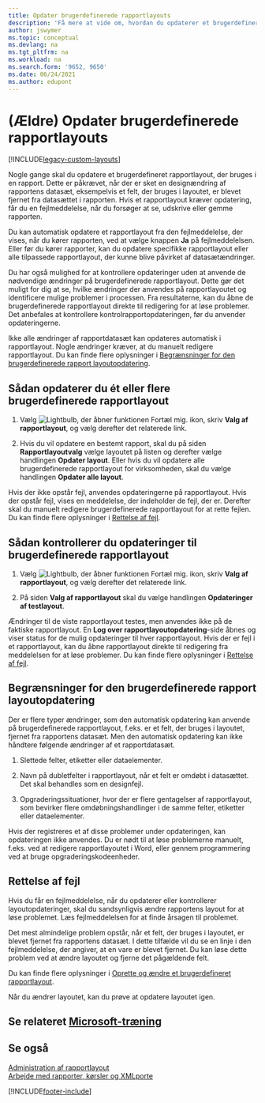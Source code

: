 ```yaml
---
title: Opdater brugerdefinerede rapportlayouts
description: 'Få mere at vide om, hvordan du opdaterer et brugerdefineret rapportlayout, der er brugt i en rapport, når der f. eks. er ændringer i rapportens datasæt.'
author: jswymer
ms.topic: conceptual
ms.devlang: na
ms.tgt_pltfrm: na
ms.workload: na
ms.search.form: '9652, 9650'
ms.date: 06/24/2021
ms.author: edupont
---
```

# <a name="legacy-update-custom-report-layouts"></a>(Ældre) Opdater brugerdefinerede rapportlayouts

[!INCLUDE[legacy-custom-layouts](includes/legacy-custom-layouts.md)]

Nogle gange skal du opdatere et brugerdefineret rapportlayout, der bruges i en rapport. Dette er påkrævet, når der er sket en designændring af rapportens datasæt, eksempelvis et felt, der bruges i layoutet, er blevet fjernet fra datasættet i rapporten. Hvis et rapportlayout kræver opdatering, får du en fejlmeddelelse, når du forsøger at se, udskrive eller gemme rapporten.  

Du kan automatisk opdatere et rapportlayout fra den fejlmeddelelse, der vises, når du kører rapporten, ved at vælge knappen **Ja** på fejlmeddelelsen. Eller før du kører rapporter, kan du opdatere specifikke rapportlayout eller alle tilpassede rapportlayout, der kunne blive påvirket af datasætændringer.  

Du har også mulighed for at kontrollere opdateringer uden at anvende de nødvendige ændringer på brugerdefinerede rapportlayout. Dette gør det muligt for dig at se, hvilke ændringer der anvendes på rapportlayoutet og identificere mulige problemer i processen. Fra resultaterne, kan du åbne de brugerdefinerede rapportlayout direkte til redigering for at løse problemer. Det anbefales at kontrollere kontrolrapportopdateringen, før du anvender opdateringerne.  

Ikke alle ændringer af rapportdatasæt kan opdateres automatisk i rapportlayout. Nogle ændringer kræver, at du manuelt redigere rapportlayout. Du kan finde flere oplysninger i [Begrænsninger for den brugerdefinerede rapport layoutopdatering](ui-update-report-layouts.md#UpdateLimitations).  

## <a name="to-update-one-or-more-custom-report-layouts"></a>Sådan opdaterer du ét eller flere brugerdefinerede rapportlayout

1.  Vælg ![Lightbulb, der åbner funktionen Fortæl mig.](media/ui-search/search_small.png "Fortæl mig, hvad du vil foretage dig") ikon, skriv **Valg af rapportlayout**, og vælg derefter det relaterede link.  

2.  Hvis du vil opdatere en bestemt rapport, skal du på siden **Rapportlayoutvalg** vælge layoutet på listen og derefter vælge handlingen **Opdater layout**. Eller hvis du vil opdatere alle brugerdefinerede rapportlayout for virksomheden, skal du vælge handlingen **Opdater alle layout**.  

Hvis der ikke opstår fejl, anvendes opdateringerne på rapportlayout. Hvis der opstår fejl, vises en meddelelse, der indeholder de fejl, der er. Derefter skal du manuelt redigere brugerdefinerede rapportlayout for at rette fejlen. Du kan finde flere oplysninger i [Rettelse af fejl](ui-update-report-layouts.md#FixErrors).  

## <a name="to-test-custom-report-layout-updates"></a>Sådan kontrollerer du opdateringer til brugerdefinerede rapportlayout

1.  Vælg ![Lightbulb, der åbner funktionen Fortæl mig.](media/ui-search/search_small.png "Fortæl mig, hvad du vil foretage dig") ikon, skriv **Valg af rapportlayout**, og vælg derefter det relaterede link.  

2.  På siden **Valg af rapportlayout** skal du vælge handlingen **Opdateringer af testlayout**.  

 Ændringer til de viste rapportlayout testes, men anvendes ikke på de faktiske rapportlayout. En **Log over rapportlayoutopdatering**-side åbnes og viser status for de mulig opdateringer til hver rapportlayout. Hvis der er fejl i et rapportlayout, kan du åbne rapportlayout direkte til redigering fra meddelelsen for at løse problemer. Du kan finde flere oplysninger i [Rettelse af fejl](ui-update-report-layouts.md#FixErrors).  

## <a name="limitations-of-the-custom-report-layout-update"></a><a name="UpdateLimitations"></a>Begrænsninger for den brugerdefinerede rapport layoutopdatering
 Der er flere typer ændringer, som den automatisk opdatering kan anvende på brugerdefinerede rapportlayout, f.eks. er et felt, der bruges i layoutet, fjernet fra rapportens datasæt. Men den automatisk opdatering kan ikke håndtere følgende ændringer af et rapportdatasæt.  

1.  Slettede felter, etiketter eller dataelementer.  

2.  Navn på dubletfelter i rapportlayout, når et felt er omdøbt i datasættet. Det skal behandles som en designfejl.  

3.  Opgraderingssituationer, hvor der er flere gentagelser af rapportlayout, som bevirker flere omdøbningshandlinger i de samme felter, etiketter eller dataelementer.  

 Hvis der registreres et af disse problemer under opdateringen, kan opdateringen ikke anvendes. Du er nødt til at løse problemerne manuelt, f.eks. ved at redigere rapportlayoutet i Word, eller gennem programmering ved at bruge opgraderingskodeenheder.  

## <a name="fixing-errors"></a><a name="FixErrors"></a>Rettelse af fejl
 Hvis du får en fejlmeddelelse, når du opdaterer eller kontrollerer layoutopdateringer, skal du sandsynligvis ændre rapportens layout for at løse problemet. Læs fejlmeddelelsen for at finde årsagen til problemet.  

 Det mest almindelige problem opstår, når et felt, der bruges i layoutet, er blevet fjernet fra rapportens datasæt. I dette tilfælde vil du se en linje i den fejlmeddelelse, der angiver, at en vare er blevet fjernet. Du kan løse dette problem ved at ændre layoutet og fjerne det pågældende felt.  

 Du kan finde flere oplysninger i [Oprette og ændre et brugerdefineret rapportlayout](ui-how-create-custom-report-layout.md#ModifyCustomLayout).  

Når du ændrer layoutet, kan du prøve at opdatere layoutet igen.  

## <a name="see-related-microsoft-training"></a>Se relateret [Microsoft-træning](/training/modules/change-documents-dynamics-365-business-central/index)

## <a name="see-also"></a>Se også
 [Administration af rapportlayout](ui-manage-report-layouts.md)  
 [Arbejde med rapporter, kørsler og XMLporte](ui-work-report.md)  


[!INCLUDE[footer-include](includes/footer-banner.md)]
